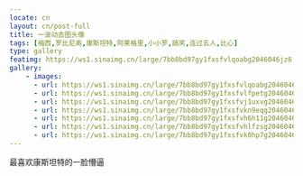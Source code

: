 ```yaml
---
locate: cn
layout: cn/post-full
title: 一波动态图头像
tags: [梅西,罗比尼奥,康斯坦特,阿莱格里,小小罗,搞笑,连过五人,比心]
type: gallery
featimg: https://ws1.sinaimg.cn/large/7bb8bd97gy1fxsfvlqoabg2046046jz6.gif
gallery:
    - images:
      - url: https://ws1.sinaimg.cn/large/7bb8bd97gy1fxsfvlqoabg2046046jz6.gif
      - url: https://ws1.sinaimg.cn/large/7bb8bd97gy1fxsfvlfpetg2046046dy2.gif
      - url: https://ws1.sinaimg.cn/large/7bb8bd97gy1fxsfvj1uxvg2046046np9.gif
      - url: https://ws1.sinaimg.cn/large/7bb8bd97gy1fxsfvkn9eqg204604619e.gif
      - url: https://ws1.sinaimg.cn/large/7bb8bd97gy1fxsfvh6h11g2046046n7m.gif
      - url: https://ws1.sinaimg.cn/large/7bb8bd97gy1fxsfvhlfzsg2046046dqr.gif
      - url: https://ws1.sinaimg.cn/large/7bb8bd97gy1fxsfvk0hp7g20460464p7.gif
---
```


最喜欢康斯坦特的一脸懵逼